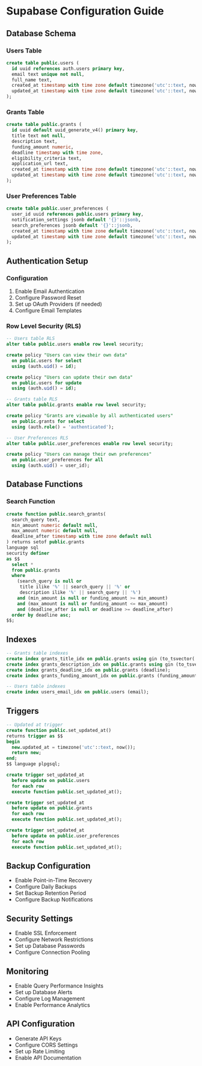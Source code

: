# Supabase Configuration Guide

## Database Schema

### Users Table
```sql
create table public.users (
  id uuid references auth.users primary key,
  email text unique not null,
  full_name text,
  created_at timestamp with time zone default timezone('utc'::text, now()) not null,
  updated_at timestamp with time zone default timezone('utc'::text, now()) not null
);
```

### Grants Table
```sql
create table public.grants (
  id uuid default uuid_generate_v4() primary key,
  title text not null,
  description text,
  funding_amount numeric,
  deadline timestamp with time zone,
  eligibility_criteria text,
  application_url text,
  created_at timestamp with time zone default timezone('utc'::text, now()) not null,
  updated_at timestamp with time zone default timezone('utc'::text, now()) not null
);
```

### User Preferences Table
```sql
create table public.user_preferences (
  user_id uuid references public.users primary key,
  notification_settings jsonb default '{}'::jsonb,
  search_preferences jsonb default '{}'::jsonb,
  created_at timestamp with time zone default timezone('utc'::text, now()) not null,
  updated_at timestamp with time zone default timezone('utc'::text, now()) not null
);
```

## Authentication Setup

### Configuration
1. Enable Email Authentication
2. Configure Password Reset
3. Set up OAuth Providers (if needed)
4. Configure Email Templates

### Row Level Security (RLS)
```sql
-- Users table RLS
alter table public.users enable row level security;

create policy "Users can view their own data"
  on public.users for select
  using (auth.uid() = id);

create policy "Users can update their own data"
  on public.users for update
  using (auth.uid() = id);

-- Grants table RLS
alter table public.grants enable row level security;

create policy "Grants are viewable by all authenticated users"
  on public.grants for select
  using (auth.role() = 'authenticated');

-- User Preferences RLS
alter table public.user_preferences enable row level security;

create policy "Users can manage their own preferences"
  on public.user_preferences for all
  using (auth.uid() = user_id);
```

## Database Functions

### Search Function
```sql
create function public.search_grants(
  search_query text,
  min_amount numeric default null,
  max_amount numeric default null,
  deadline_after timestamp with time zone default null
) returns setof public.grants
language sql
security definer
as $$
  select *
  from public.grants
  where
    (search_query is null or
     title ilike '%' || search_query || '%' or
     description ilike '%' || search_query || '%')
    and (min_amount is null or funding_amount >= min_amount)
    and (max_amount is null or funding_amount <= max_amount)
    and (deadline_after is null or deadline >= deadline_after)
  order by deadline asc;
$$;
```

## Indexes
```sql
-- Grants table indexes
create index grants_title_idx on public.grants using gin (to_tsvector('english', title));
create index grants_description_idx on public.grants using gin (to_tsvector('english', description));
create index grants_deadline_idx on public.grants (deadline);
create index grants_funding_amount_idx on public.grants (funding_amount);

-- Users table indexes
create index users_email_idx on public.users (email);
```

## Triggers
```sql
-- Updated at trigger
create function public.set_updated_at()
returns trigger as $$
begin
  new.updated_at = timezone('utc'::text, now());
  return new;
end;
$$ language plpgsql;

create trigger set_updated_at
  before update on public.users
  for each row
  execute function public.set_updated_at();

create trigger set_updated_at
  before update on public.grants
  for each row
  execute function public.set_updated_at();

create trigger set_updated_at
  before update on public.user_preferences
  for each row
  execute function public.set_updated_at();
```

## Backup Configuration
- Enable Point-in-Time Recovery
- Configure Daily Backups
- Set Backup Retention Period
- Configure Backup Notifications

## Security Settings
- Enable SSL Enforcement
- Configure Network Restrictions
- Set up Database Passwords
- Configure Connection Pooling

## Monitoring
- Enable Query Performance Insights
- Set up Database Alerts
- Configure Log Management
- Enable Performance Analytics

## API Configuration
- Generate API Keys
- Configure CORS Settings
- Set up Rate Limiting
- Enable API Documentation